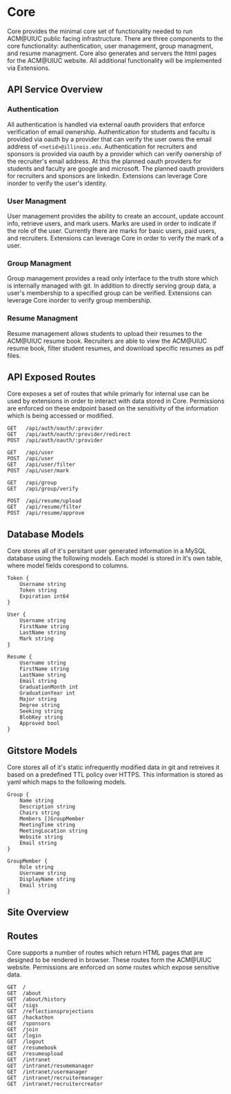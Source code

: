 # Core

Core provides the minimal core set of functionality needed to run ACM@UIUC public facing infrastructure. There are three components to the core functionality: authentication, user management, group managment, and resume managment. Core also generates and servers the html pages for the ACM@UIUC website. All additional functionality will be implemented via Extensions.

## API Service Overview

### Authentication
All authentication is handled via external oauth providers that enforce verification of email ownership. Authentication for students and facultu is provided via oauth by a provider that can verify the user owns the email address of `<netid>@illinois.edu`. Authentication for recruiters and sponsors is provided via oauth by a provider which can verify ownership of the recruiter's email address. At this the planned oauth providers for students and faculty are google and microsoft. The planned oauth providers for recruiters and sponsors are linkedin. Extensions can leverage Core inorder to verify the user's identity.

### User Managment
User management provides the ability to create an account, update account info, retrieve users, and mark users. Marks are used in order to indicate if the role of the user. Currently there are marks for basic users, paid users, and recruiters. Extensions can leverage Core in order to verify the mark of a user.

### Group Managment
Group management provides a read only interface to the truth store which is internally managed with git. In addition to directly serving group data, a user's membership to a specified group can be verified. Extensions can leverage Core inorder to verify group membership.

### Resume Managment
Resume management allows students to upload their resumes to the ACM@UIUC resume book. Recruiters are able to view the ACM@UIUC resume book, filter student resumes, and download specific resumes as pdf files.

## API Exposed Routes
Core exposes a set of routes that while primarly for internal use can be used by extensions in order to interact with data stored in Core. Permissions are enforced on these endpoint based on the sensitivity of the information which is being accessed or modified.

```
GET   /api/auth/oauth/:provider
GET   /api/auth/oauth/:provider/redirect
POST  /api/auth/oauth/:provider

GET   /api/user
POST  /api/user
GET   /api/user/filter
POST  /api/user/mark

GET   /api/group
GET   /api/group/verify

POST  /api/resume/upload
GET   /api/resume/filter
POST  /api/resume/approve
```

## Database Models
Core stores all of it's persitant user generated information in a MySQL database using the following models. Each model is stored in it's own table, where model fields corespond to columns.

```
Token {
	Username string
	Token string
	Expiration int64
}

User {
	Username string
	FirstName string
	LastName string
	Mark string
}

Resume {
	Username string
	FirstName string
	LastName string
	Email string
	GraduationMonth int
	GraduationYear int
	Major string
	Degree string
	Seeking string
	BlobKey string
	Approved bool
}
```

## Gitstore Models
Core stores all of it's static infrequently modified data in git and retreives it based on a predefined TTL policy over HTTPS. This information is stored as yaml which maps to the following models.

```
Group {
	Name string
	Description string
	Chairs string
	Members []GroupMember
	MeetingTime string
	MeetingLocation string
	Website string
	Email string
}

GroupMember {
	Role string
	Username string
	DisplayName string
	Email string
}
```

## Site Overview

## Routes
Core supports a number of routes which return HTML pages that are designed to be rendered in browser. These routes form the ACM@UIUC website. Permissions are enforced on some routes which expose sensitive data.

```
GET  /
GET  /about
GET  /about/history
GET  /sigs
GET  /reflectionsprojections
GET  /hackathon
GET  /sponsors
GET  /join
GET  /login
GET  /logout
GET  /resumebook
GET  /resumeupload
GET  /intranet
GET  /intranet/resumemanager
GET  /intranet/usermanager
GET  /intranet/recruitermanager
GET  /intranet/recruitercreator
```

